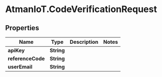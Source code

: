 # AtmanIoT.CodeVerificationRequest

## Properties

Name | Type | Description | Notes
------------ | ------------- | ------------- | -------------
**apiKey** | **String** |  | 
**referenceCode** | **String** |  | 
**userEmail** | **String** |  | 


